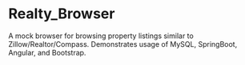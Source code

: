# Realty_Browser
A mock browser for browsing property listings similar to Zillow/Realtor/Compass. Demonstrates usage of MySQL, SpringBoot, Angular, and Bootstrap.
